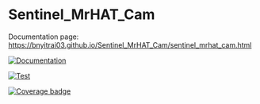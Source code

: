 # Sentinel_MrHAT_Cam

Documentation page: https://bnyitrai03.github.io/Sentinel_MrHAT_Cam/sentinel_mrhat_cam.html

[![Documentation](https://github.com/bnyitrai03/Sentinel_MrHAT_Cam/actions/workflows/documentation.yaml/badge.svg)](https://github.com/bnyitrai03/Sentinel_MrHAT_Cam/actions/workflows/documentation.yaml)

[![Test](https://github.com/bnyitrai03/Sentinel_MrHAT_Cam/actions/workflows/test.yaml/badge.svg)](https://github.com/bnyitrai03/Sentinel_MrHAT_Cam/actions/workflows/test.yaml)

[![Coverage badge](https://raw.githubusercontent.com/bnyitrai03/Sentinel_MrHAT_Cam/python-coverage-comment-action-data/badge.svg)](https://htmlpreview.github.io/?https://github.com/bnyitrai03/Sentinel_MrHAT_Cam/blob/python-coverage-comment-action-data/htmlcov/index.html)